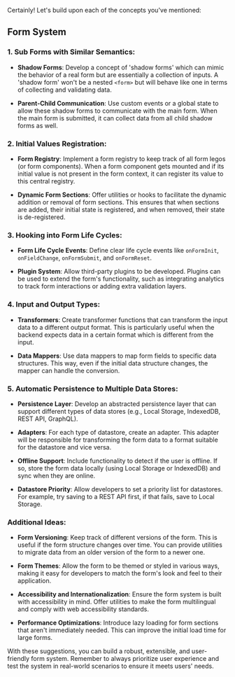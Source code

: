 Certainly! Let's build upon each of the concepts you've mentioned:

## Form System

### 1. Sub Forms with Similar Semantics:

- **Shadow Forms**: Develop a concept of 'shadow forms' which can mimic the behavior of a real form but are essentially a collection of inputs. A 'shadow form' won't be a nested `<form>` but will behave like one in terms of collecting and validating data.
  
- **Parent-Child Communication**: Use custom events or a global state to allow these shadow forms to communicate with the main form. When the main form is submitted, it can collect data from all child shadow forms as well.

### 2. Initial Values Registration:

- **Form Registry**: Implement a form registry to keep track of all form legos (or form components). When a form component gets mounted and if its initial value is not present in the form context, it can register its value to this central registry.

- **Dynamic Form Sections**: Offer utilities or hooks to facilitate the dynamic addition or removal of form sections. This ensures that when sections are added, their initial state is registered, and when removed, their state is de-registered.

### 3. Hooking into Form Life Cycles:

- **Form Life Cycle Events**: Define clear life cycle events like `onFormInit`, `onFieldChange`, `onFormSubmit`, and `onFormReset`.

- **Plugin System**: Allow third-party plugins to be developed. Plugins can be used to extend the form's functionality, such as integrating analytics to track form interactions or adding extra validation layers.

### 4. Input and Output Types:

- **Transformers**: Create transformer functions that can transform the input data to a different output format. This is particularly useful when the backend expects data in a certain format which is different from the input.

- **Data Mappers**: Use data mappers to map form fields to specific data structures. This way, even if the initial data structure changes, the mapper can handle the conversion.

### 5. Automatic Persistence to Multiple Data Stores:

- **Persistence Layer**: Develop an abstracted persistence layer that can support different types of data stores (e.g., Local Storage, IndexedDB, REST API, GraphQL). 

- **Adapters**: For each type of datastore, create an adapter. This adapter will be responsible for transforming the form data to a format suitable for the datastore and vice versa.

- **Offline Support**: Include functionality to detect if the user is offline. If so, store the form data locally (using Local Storage or IndexedDB) and sync when they are online.

- **Datastore Priority**: Allow developers to set a priority list for datastores. For example, try saving to a REST API first, if that fails, save to Local Storage.

### Additional Ideas:

- **Form Versioning**: Keep track of different versions of the form. This is useful if the form structure changes over time. You can provide utilities to migrate data from an older version of the form to a newer one.

- **Form Themes**: Allow the form to be themed or styled in various ways, making it easy for developers to match the form's look and feel to their application.

- **Accessibility and Internationalization**: Ensure the form system is built with accessibility in mind. Offer utilities to make the form multilingual and comply with web accessibility standards.

- **Performance Optimizations**: Introduce lazy loading for form sections that aren't immediately needed. This can improve the initial load time for large forms.

With these suggestions, you can build a robust, extensible, and user-friendly form system. Remember to always prioritize user experience and test the system in real-world scenarios to ensure it meets users' needs.
